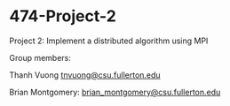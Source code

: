 # 474-Project-2
Project 2: Implement a distributed algorithm using MPI

Group members:

Thanh Vuong tnvuong@csu.fullerton.edu

Brian Montgomery: brian_montgomery@csu.fullerton.edu
